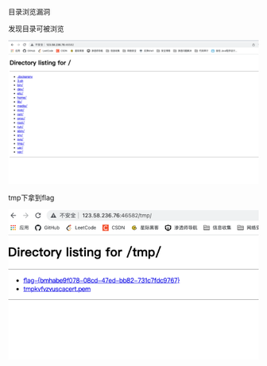 目录浏览漏洞

发现目录可被浏览

![image-20220318021738344](./src/2.png)

tmp下拿到flag

![image-20220318021814335](./src/3.png)
